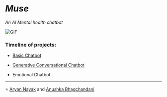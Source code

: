 

# *Muse*

 *An AI Mental health chatbot*

<img  alt="GIF" src="https://media.giphy.com/media/1ZDDyAaAA82ywDiyKs/giphy.gif" />


### Timeline of projects:


- [Basic Chatbot](https://github.com/AryanNayak/Muse/blob/main/basicbot.ipynb)

- [Generative Conversational Chatbot](https://github.com/AryanNayak/Muse/blob/main/generative_cb.ipynb)
  
- Emotional Chatbot


---


⭐ [Aryan Nayak](https://github.com/AryanNayak) and [Anushka Bhagchandani](https://github.com/anushka-2001) 

